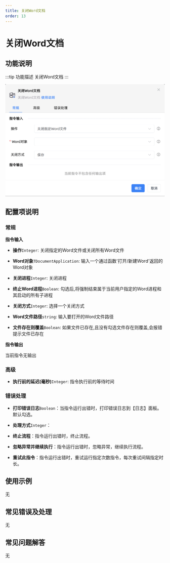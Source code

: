 ```yaml
---
title: 关闭Word文档
order: 13
---
```


# 关闭Word文档

## 功能说明

:::tip 功能描述
关闭Word文档
:::

![关闭Word文档](../../../assets/关闭Word文档_command.png)

## 配置项说明

### 常规

**指令输入**

- **操作**`Integer`: 关闭指定的Word文件或关闭所有Word文件

- **Word对象**`TDocumentApplication`: 输入一个通过函数'打开/新建Word'返回的Word对象

- **关闭进程**`Integer`: 关闭进程

- **终止Word进程**`Boolean`: 勾选后,将强制结束属于当前用户指定的Word进程和其启动的所有子进程

- **关闭方式**`Integer`: 选择一个关闭方式

- **Word文件路径**`string`: 输入要打开的Word文件路径

- **文件存在则覆盖**`Boolean`: 如果文件已存在,且没有勾选文件存在则覆盖,会报错提示文件已存在


**指令输出**

当前指令无输出

### 高级

- **执行前的延迟(毫秒)**`Integer`: 指令执行前的等待时间

### 错误处理

- **打印错误日志**`Boolean`：当指令运行出错时，打印错误日志到【日志】面板。默认勾选。

- **处理方式**`Integer`：

 - **终止流程**：指令运行出错时，终止流程。

 - **忽略异常并继续执行**：指令运行出错时，忽略异常，继续执行流程。

 - **重试此指令**：指令运行出错时，重试运行指定次数指令，每次重试间隔指定时长。

## 使用示例
无

## 常见错误及处理

无

## 常见问题解答

无

